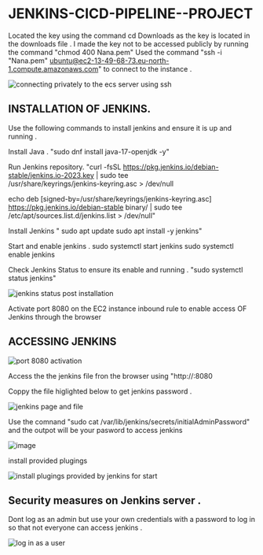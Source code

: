 # JENKINS-CICD-PIPELINE--PROJECT

Located the key using the command cd Downloads as the key is located in the downloads file .
I made the key not to be accessed publicly by running the command "chmod 400 Nana.pem"
Used the command "ssh -i "Nana.pem" ubuntu@ec2-13-49-68-73.eu-north-1.compute.amazonaws.com" to connect to the instance .

![connecting privately to the ecs server using ssh](https://github.com/user-attachments/assets/0f2187d8-ecad-4dc0-a5bb-a35705606b84)

## INSTALLATION OF JENKINS.

Use the following commands to install jenkins and ensure it is up and running .

Install Java .
"sudo dnf install java-17-openjdk -y"

Run Jenkins repository.
"curl -fsSL https://pkg.jenkins.io/debian-stable/jenkins.io-2023.key | sudo tee \
  /usr/share/keyrings/jenkins-keyring.asc > /dev/null

echo deb [signed-by=/usr/share/keyrings/jenkins-keyring.asc] \
  https://pkg.jenkins.io/debian-stable binary/ | sudo tee \
  /etc/apt/sources.list.d/jenkins.list > /dev/null"

Install Jenkins 
 " sudo apt update
sudo apt install -y jenkins"

Start and enable jenkins .
sudo systemctl start jenkins
sudo systemctl enable jenkins

Check Jenkins Status to ensure its enable and running .
"sudo systemctl status jenkins"

![jenkins status post installation](https://github.com/user-attachments/assets/8cbdd8ef-b9cc-4964-a7fe-aaa8f80004b6)

Activate port 8080 on the EC2 instance inbound rule to enable access OF Jenkins through the browser 

## ACCESSING JENKINS 

![port 8080 activation](https://github.com/user-attachments/assets/0a830340-c1b7-4fdd-8f2b-8cb7db4b6483)

Access the the jenkins file fron the browser using "http://<public-ip-adress>:8080

Coppy the file higlighted below to get jenkins password .

![jenkins page and file ](https://github.com/user-attachments/assets/a5e22b34-6eaf-4847-b75c-023b85af3f8f)

Use the comnand "sudo cat /var/lib/jenkins/secrets/initialAdminPassword" and the outpot will be your pasword to access jenkins 

![image](https://github.com/user-attachments/assets/2e93de4a-50b2-4138-85c9-16b2cdd435fd)

install provided plugings 

![install plugings provided by jenkins for start ](https://github.com/user-attachments/assets/ce964689-2da5-4066-98fe-a86655b0f870)

## Security measures on Jenkins server .

Dont log as an admin but use your own credentials with a password to log in so that not everyone can access jenkins .

![log in as a user ](https://github.com/user-attachments/assets/1d16b501-95e3-4f04-8544-33fae71c4209)




